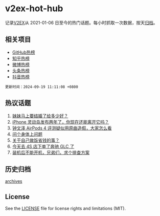 # v2ex-hot-hub

 记录[V2EX](https://www.v2ex.com/)从 2021-01-06 日至今的热门话题。每小时抓取一次数据，按天[归档](archives)。
 
 ## 相关项目

- [GitHub热榜](https://github.com/snaildev/github-hot-hub)
- [知乎热榜](https://github.com/snaildev/zhihu-hot-hub)
- [微博热榜](https://github.com/snaildev/weibo-hot-hub)
- [头条热榜](https://github.com/snaildev/toutiao-hot-hub)
- [抖音热榜](https://github.com/snaildev/douyin-hot-hub)


 `更新时间：2024-09-19 11:11:08 +0800`

## 热议话题

1. [妹妹马上要结婚了给多少好？](https://www.v2ex.com/t/1073643)
1. [iPhone 灵动岛发布两年了，你现在还能离开它吗？](https://www.v2ex.com/t/1073694)
1. [钟文泽 AirPods 4 评测疑似用原曲造假，大家怎么看](https://www.v2ex.com/t/1073645)
1. [问个身体上问题](https://www.v2ex.com/t/1073767)
1. [关于自己做饭省钱的事？](https://www.v2ex.com/t/1073892)
1. [今天去 4S 店下单了奔驰 GLC 了](https://www.v2ex.com/t/1073687)
1. [装机后不能开机，兄弟们，求个排查方案](https://www.v2ex.com/t/1073821)

## 历史归档

[archives](archives)

## License

See the [LICENSE](LICENSE) file for license rights and limitations (MIT).
